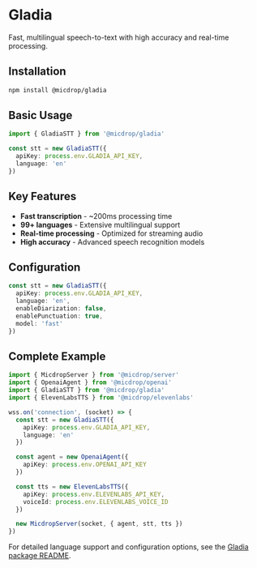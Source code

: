 # Gladia

Fast, multilingual speech-to-text with high accuracy and real-time processing.

## Installation

```bash
npm install @micdrop/gladia
```

## Basic Usage

```typescript
import { GladiaSTT } from '@micdrop/gladia'

const stt = new GladiaSTT({
  apiKey: process.env.GLADIA_API_KEY,
  language: 'en'
})
```

## Key Features

- **Fast transcription** - ~200ms processing time
- **99+ languages** - Extensive multilingual support
- **Real-time processing** - Optimized for streaming audio
- **High accuracy** - Advanced speech recognition models

## Configuration

```typescript
const stt = new GladiaSTT({
  apiKey: process.env.GLADIA_API_KEY,
  language: 'en',
  enableDiarization: false,
  enablePunctuation: true,
  model: 'fast'
})
```

## Complete Example

```typescript
import { MicdropServer } from '@micdrop/server'
import { OpenaiAgent } from '@micdrop/openai'
import { GladiaSTT } from '@micdrop/gladia'
import { ElevenLabsTTS } from '@micdrop/elevenlabs'

wss.on('connection', (socket) => {
  const stt = new GladiaSTT({
    apiKey: process.env.GLADIA_API_KEY,
    language: 'en'
  })

  const agent = new OpenaiAgent({
    apiKey: process.env.OPENAI_API_KEY
  })

  const tts = new ElevenLabsTTS({
    apiKey: process.env.ELEVENLABS_API_KEY,
    voiceId: process.env.ELEVENLABS_VOICE_ID
  })

  new MicdropServer(socket, { agent, stt, tts })
})
```

For detailed language support and configuration options, see the [Gladia package README](../../../packages/gladia/README.md).